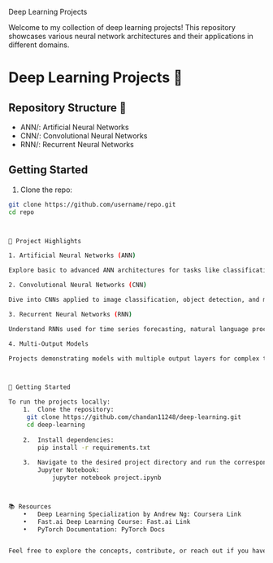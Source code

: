 Deep Learning Projects

Welcome to my collection of deep learning projects! This repository showcases various neural network architectures and their applications in different domains.

# Deep Learning Projects 🚀

## Repository Structure 📂
- ANN/: Artificial Neural Networks
- CNN/: Convolutional Neural Networks
- RNN/: Recurrent Neural Networks

## Getting Started
1. Clone the repo:
```bash
git clone https://github.com/username/repo.git
cd repo



🧠 Project Highlights

1. Artificial Neural Networks (ANN)

Explore basic to advanced ANN architectures for tasks like classification and regression.

2. Convolutional Neural Networks (CNN)

Dive into CNNs applied to image classification, object detection, and more.

3. Recurrent Neural Networks (RNN)

Understand RNNs used for time series forecasting, natural language processing, and sequence prediction.

4. Multi-Output Models

Projects demonstrating models with multiple output layers for complex tasks.



🚀 Getting Started

To run the projects locally:
	1.	Clone the repository:
     git clone https://github.com/chandan11248/deep-learning.git
     cd deep-learning
    
    2.	Install dependencies:
        pip install -r requirements.txt
    
    3.	Navigate to the desired project directory and run the corresponding 
        Jupyter Notebook:
            jupyter notebook project.ipynb



📚 Resources
	•	Deep Learning Specialization by Andrew Ng: Coursera Link
	•	Fast.ai Deep Learning Course: Fast.ai Link
	•	PyTorch Documentation: PyTorch Docs


Feel free to explore the concepts, contribute, or reach out if you have any questions or suggestions!